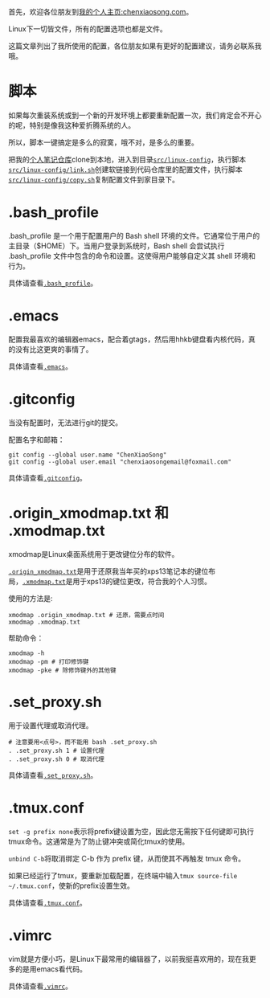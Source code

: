 首先，欢迎各位朋友到[我的个人主页:chenxiaosong.com](http://chenxiaosong.com/)。

Linux下一切皆文件，所有的配置选项也都是文件。

这篇文章列出了我所使用的配置，各位朋友如果有更好的配置建议，请务必联系我哦。

# 脚本

如果每次重装系统或到一个新的开发环境上都要重新配置一次，我们肯定会不开心的呢，特别是像我这种爱折腾系统的人。

所以，脚本一键搞定是多么的寂寞，哦不对，是多么的重要。

把我的[个人笔记仓库](https://github.com/chenxiaosonggithub/blog)clone到本地，进入到目录[`src/linux-config`](https://github.com/chenxiaosonggithub/blog/tree/master/src/linux-config)，执行脚本[`src/linux-config/link.sh`](https://github.com/chenxiaosonggithub/blog/blob/master/src/linux-config/link.sh)创建软链接到代码仓库里的配置文件，执行脚本[`src/linux-config/copy.sh`](https://github.com/chenxiaosonggithub/blog/blob/master/src/linux-config/copy.sh)复制配置文件到家目录下。

# .bash_profile

.bash_profile 是一个用于配置用户的 Bash shell 环境的文件。它通常位于用户的主目录（$HOME）下。当用户登录到系统时，Bash shell 会尝试执行 .bash_profile 文件中包含的命令和设置。这使得用户能够自定义其 shell 环境和行为。

具体请查看[`.bash_profile`](https://github.com/chenxiaosonggithub/blog/blob/master/src/linux-config/config-files/bash_profile)。

# .emacs

配置我最喜欢的编辑器emacs，配合着gtags，然后用hhkb键盘看内核代码，真的没有比这更爽的事情了。

具体请查看[`.emacs`](https://github.com/chenxiaosonggithub/blog/blob/master/src/linux-config/config-files/emacs)。

# .gitconfig

当没有配置时，无法进行git的提交。

配置名字和邮箱：
```shell
git config --global user.name "ChenXiaoSong"
git config --global user.email "chenxiaosongemail@foxmail.com"
```

具体请查看[`.gitconfig`](https://github.com/chenxiaosonggithub/blog/blob/master/src/linux-config/config-files/gitconfig)。

# .origin_xmodmap.txt 和 .xmodmap.txt

xmodmap是Linux桌面系统用于更改键位分布的软件。

[`.origin_xmodmap.txt`](https://github.com/chenxiaosonggithub/blog/blob/master/src/linux-config/config-files/origin_xmodmap.txt)是用于还原我当年买的xps13笔记本的键位布局，[`.xmodmap.txt`](https://github.com/chenxiaosonggithub/blog/blob/master/src/linux-config/config-files/xmodmap.txt)是用于xps13的键位更改，符合我的个人习惯。

使用的方法是:
```shell
xmodmap .origin_xmodmap.txt # 还原，需要点时间
xmodmap .xmodmap.txt
```

帮助命令：
```shell
xmodmap -h
xmodmap -pm # 打印修饰键
xmodmap -pke # 除修饰键外的其他键
```

# .set_proxy.sh

用于设置代理或取消代理。

```shell
# 注意要用<点号>，而不能用 bash .set_proxy.sh
. .set_proxy.sh 1 # 设置代理
. .set_proxy.sh 0 # 取消代理
```

具体请查看[`.set_proxy.sh`](https://github.com/chenxiaosonggithub/blog/blob/master/src/linux-config/config-files/set_proxy.sh)。

# .tmux.conf

`set -g prefix none`表示将prefix键设置为空，因此您无需按下任何键即可执行tmux命令。这通常是为了防止键冲突或简化tmux的使用。

`unbind C-b`将取消绑定 C-b 作为 prefix 键，从而使其不再触发 tmux 命令。

如果已经运行了tmux，要重新加载配置，在终端中输入`tmux source-file ~/.tmux.conf`，使新的prefix设置生效。

具体请查看[`.tmux.conf`](https://github.com/chenxiaosonggithub/blog/blob/master/src/linux-config/config-files/tmux.conf)。

# .vimrc

vim就是方便小巧，是Linux下最常用的编辑器了，以前我挺喜欢用的，现在我更多的是用emacs看代码。

具体请查看[`.vimrc`](https://github.com/chenxiaosonggithub/blog/blob/master/src/linux-config/config-files/vimrc)。
